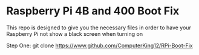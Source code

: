 # Raspberry Pi 4B and 400 Boot Fix
  This repo is designed to give you the necessary files in order to have your Raspberry Pi not show a black screen when turning on
  
  Step One:
    git clone https://www.github.com/ComputerKing12/RPi-Boot-Fix
    

